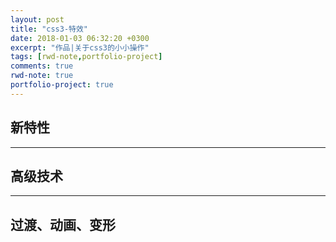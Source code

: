 ```yaml
---
layout: post
title: "css3-特效"
date: 2018-01-03 06:32:20 +0300
excerpt: "作品|关于css3的小小操作"
tags: [rwd-note,portfolio-project]
comments: true
rwd-note: true
portfolio-project: true
---
```

<h2 id="new">新特性</h2>

---

<h2 id="high">高级技术</h2>

---

<h2 id="beauty">过渡、动画、变形</h2>